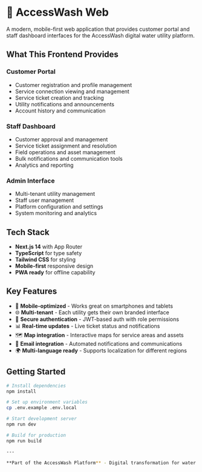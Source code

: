 # 🌊 AccessWash Web

A modern, mobile-first web application that provides customer portal and staff dashboard interfaces for the AccessWash digital water utility platform.

## What This Frontend Provides

### **Customer Portal** 
- Customer registration and profile management
- Service connection viewing and management  
- Service ticket creation and tracking
- Utility notifications and announcements
- Account history and communication

### **Staff Dashboard**
- Customer approval and management
- Service ticket assignment and resolution
- Field operations and asset management
- Bulk notifications and communication tools
- Analytics and reporting

### **Admin Interface**
- Multi-tenant utility management
- Staff user management 
- Platform configuration and settings
- System monitoring and analytics

## Tech Stack

- **Next.js 14** with App Router
- **TypeScript** for type safety
- **Tailwind CSS** for styling
- **Mobile-first** responsive design
- **PWA ready** for offline capability

## Key Features

- 📱 **Mobile-optimized** - Works great on smartphones and tablets
- 🌐 **Multi-tenant** - Each utility gets their own branded interface  
- 🔐 **Secure authentication** - JWT-based auth with role permissions
- 📊 **Real-time updates** - Live ticket status and notifications
- 🗺️ **Map integration** - Interactive maps for service areas and assets
- 📧 **Email integration** - Automated notifications and communications
- 🌍 **Multi-language ready** - Supports localization for different regions

## Getting Started

```bash
# Install dependencies
npm install

# Set up environment variables
cp .env.example .env.local

# Start development server  
npm run dev

# Build for production
npm run build

---

**Part of the AccessWash Platform** - Digital transformation for water utilities in Kenya and Sub-Saharan Africa.